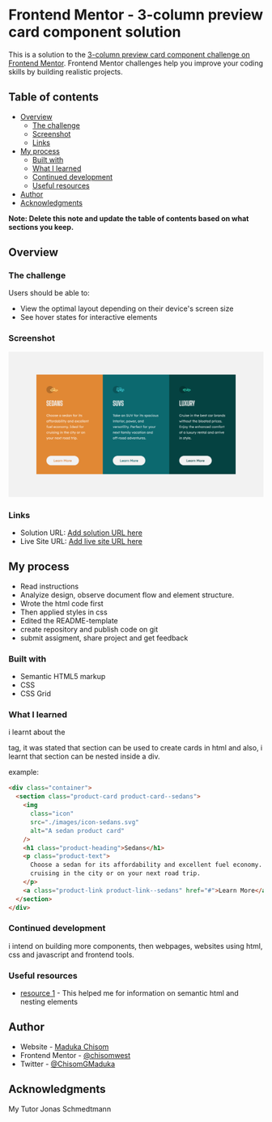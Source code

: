 # Frontend Mentor - 3-column preview card component solution

This is a solution to the [3-column preview card component challenge on Frontend Mentor](https://www.frontendmentor.io/challenges/3column-preview-card-component-pH92eAR2-). Frontend Mentor challenges help you improve your coding skills by building realistic projects.

## Table of contents

- [Overview](#overview)
  - [The challenge](#the-challenge)
  - [Screenshot](#screenshot)
  - [Links](#links)
- [My process](#my-process)
  - [Built with](#built-with)
  - [What I learned](#what-i-learned)
  - [Continued development](#continued-development)
  - [Useful resources](#useful-resources)
- [Author](#author)
- [Acknowledgments](#acknowledgments)

**Note: Delete this note and update the table of contents based on what sections you keep.**

## Overview

### The challenge

Users should be able to:

- View the optimal layout depending on their device's screen size
- See hover states for interactive elements

### Screenshot

![](./images/preview-screenshot.png)

### Links

- Solution URL: [Add solution URL here](https://github.com/Maduka-Chisom/3-column-preview-card-component.git)
- Live Site URL: [Add live site URL here](https://your-live-site-url.com)

## My process

- Read instructions
- Analyize design, observe document flow and element structure.
- Wrote the html code first
- Then applied styles in css
- Edited the README-template
- create repository and publish code on git
- submit assigment, share project and get feedback

### Built with

- Semantic HTML5 markup
- CSS
- CSS Grid

### What I learned

i learnt about the <section> tag, it was stated that section can be used to create cards in html and also, i learnt that section can be nested inside a div.

example:

```html
<div class="container">
  <section class="product-card product-card--sedans">
    <img
      class="icon"
      src="./images/icon-sedans.svg"
      alt="A sedan product card"
    />
    <h1 class="product-heading">Sedans</h1>
    <p class="product-text">
      Choose a sedan for its affordability and excellent fuel economy. Ideal for
      cruising in the city or on your next road trip.
    </p>
    <a class="product-link product-link--sedans" href="#">Learn More</a>
  </section>
</div>
```

### Continued development

i intend on building more components, then webpages, websites using html, css and javascript and frontend tools.

### Useful resources

- [resource 1](https://bard.google.com/chat/b6baf8cc703d573f) - This helped me for information on semantic html and nesting elements

## Author

- Website - [Maduka Chisom](https://www.your-site.com)
- Frontend Mentor - [@chisomwest](https://www.frontendmentor.io/profile/chisomwest)
- Twitter - [@ChisomGMaduka](https://twitter.com/ChisomGMaduka)

## Acknowledgments

My Tutor Jonas Schmedtmann
